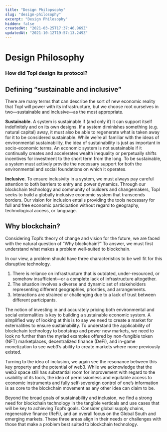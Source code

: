 ```yaml
---
title: "Design Philopsophy"
slug: "design-philosophy"
excerpt: "Design Philosophy"
hidden: false
createdAt: "2021-03-25T17:37:46.969Z"
updatedAt: "2021-10-12T19:57:13.249Z"
---
```


# Design Philosophy
### How did Topl design its protocol?

## Defining “sustainable and inclusive”
There are many terms that can describe the sort of new economic reality that Topl will power with its infrastructure, but we choose root ourselves in two—sustainable and inclusive—as the most appropriate.

**Sustainable.** A system is sustainable if (and only if) it can support itself indefinitely and on its own designs. If a system diminishes something (e.g. natural capital) away, it must also be able to regenerate what is taken away for it to be considered sustainable. While we’re all familiar with the ideas of environmental sustainability, the idea of sustainability is just as important in socio-economic terms. An economic system is not sustainable if it continually creates and accelerates wealth inequality or perpetually shifts incentives for investment to the short term from the long. To be sustainable, a system must actively provide the necessary support for both the environmental and social foundations on which it operates.

**Inclusive.** To ensure inclusivity in a system, we must always pay careful attention to both barriers to entry and power dynamics. Through our blockchain technology and community of builders and changemakers, Topl seeks to build a globally inclusive economic system that transcends borders. Our vision for inclusion entails providing the tools necessary for full and free economic participation without regard to geography, technological access, or language.

## Why blockchain?

Considering Topl’s theory of change and vision for the future, we are faced with the natural question of “Why blockchain?” To answer, we must first understand what makes a problem well-suited to blockchain.

In our view, a problem should have three characteristics to be well fit for this disruptive technology.

1. There is reliance on infrastructure that is outdated, under-resourced, or somehow insufficient—or a complete lack of infrastructure altogether.
2. The situation involves a diverse and dynamic set of stakeholders representing different geographies, priorities, and arrangements.
3. Interactions are strained or challenging due to a lack of trust between different participants.

The notion of investing in and accurately pricing both environmental and social externalities is key to building a sustainable economic system. A simplified way of looking at this is to say we need to create a market for externalities to ensure sustainability. To understand the applicability of blockchain technology to bootstrap and power new markets, we need to look no further than the myriad examples offered by non-fungible token (NFT) marketplaces, decentralized finance (DeFi), and in-game monetization to see web3’s ability to create markets where none previously existed.

Turning to the idea of inclusion, we again see the resonance between this key property and the potential of web3. While we acknowledge that the web3 space still has substantial room for improvement with regard to the usability of its tools, the idea of permissionless and equitable access to economic instruments and fully self-sovereign control of one’s information is as core to the blockchain movement as any other idea can claim to be.

Beyond the broad goals of sustainability and inclusion, we find a strong need for blockchain technology in the tangible verticals and use cases that will be key to achieving Topl’s goals. Consider global supply chains, regenerative finance (ReFi), and an overall focus on the Global South and emerging markets. These three areas align in their needs or challenges with those that make a problem best suited to blockchain technology.